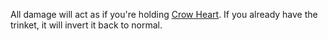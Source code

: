 All damage will act as if you're holding [Crow Heart](https://bindingofisaacrebirth.fandom.com/wiki/Crow_Heart).
If you already have the trinket, it will invert it back to normal.
